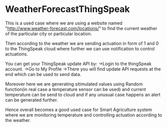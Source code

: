 # WeatherForecastThingSpeak

This is a used case where we are using a website named "http://www.weather-forecast.com/locations/" to find 
the current weather of the particular city or particular location.

Then according to the weather we are sending actuation in form of 1 and 0 to the ThingSpeak cloud where further 
we can use notification to control actuations.

You can get your ThingSpeak update API by:
 ->Login to the thingSpeak account.
 ->Go to My Profile 
 ->There you will find update API requests at the end which can be used to send data.

Moreover here we are generating sitimulated values using Random function(in real case a temperature sensor can be used) 
and current temperature can be send to cloud and if any unusual case happens an alert can be generated further.

Hence overall becomes a good used case for Smart Agriculture system where we are monitoring temperature and controlling 
actuation according to the weather.

